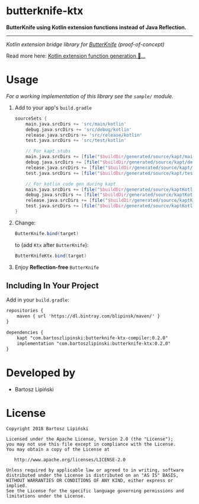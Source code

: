 butterknife-ktx
===============
**ButterKnife using Kotlin extension functions instead of Java Reflection.**

---

*Kotlin extension bridge library for [ButterKnife](https://github.com/JakeWharton/butterknife) (proof-of-concept)*

Read more here: [Kotlin extension function generation 🚀…](https://medium.com/@blipinsk/kotlin-extension-methods-generation-15b5e6499dc8)

Usage
=====
*For a working implementation of this library see the `sample/` module.*

 1. Add to your app's `build.gradle`

     ```groovy
     sourceSets {
         main.java.srcDirs += 'src/main/kotlin'
         debug.java.srcDirs += 'src/debug/kotlin'
         release.java.srcDirs += 'src/release/kotlin'
         test.java.srcDirs += 'src/test/kotlin'

         // For kapt stubs
         main.java.srcDirs += [file("$buildDir/generated/source/kapt/main")]
         debug.java.srcDirs += [file("$buildDir/generated/source/kapt/debug")]
         release.java.srcDirs += [file("$buildDir/generated/source/kapt/release")]
         test.java.srcDirs += [file("$buildDir/generated/source/kapt/test")]

         // For kotlin code gen during kapt
         main.java.srcDirs += [file("$buildDir/generated/source/kaptKotlin/main")]
         debug.java.srcDirs += [file("$buildDir/generated/source/kaptKotlin/debug")]
         release.java.srcDirs += [file("$buildDir/generated/source/kaptKotlin/release")]
         test.java.srcDirs += [file("$buildDir/generated/source/kaptKotlin/test")]
     }
     ```

 2. Change:

    ```java
    ButterKnife.bind(target)
    ```

    to (add `Ktx` after `ButterKnife`):

    ```java
    ButterKnifeKtx.bind(target)
    ```

 3. Enjoy **Reflection-free** `ButterKnife`

Including In Your Project
-------------------------
Add in your `build.gradle`:
```xml
repositories {
    maven { url 'https://dl.bintray.com/blipinsk/maven/' }
}

dependencies {
    kapt "com.bartoszlipinski:butterknife-ktx-compiler:0.2.0"
    implementation "com.bartoszlipinski:butterknife-ktx:0.2.0"
}
```

Developed by
============
 * Bartosz Lipiński

License
=======

    Copyright 2018 Bartosz Lipiński
    
    Licensed under the Apache License, Version 2.0 (the "License");
    you may not use this file except in compliance with the License.
    You may obtain a copy of the License at

       http://www.apache.org/licenses/LICENSE-2.0

    Unless required by applicable law or agreed to in writing, software
    distributed under the License is distributed on an "AS IS" BASIS,
    WITHOUT WARRANTIES OR CONDITIONS OF ANY KIND, either express or implied.
    See the License for the specific language governing permissions and
    limitations under the License.